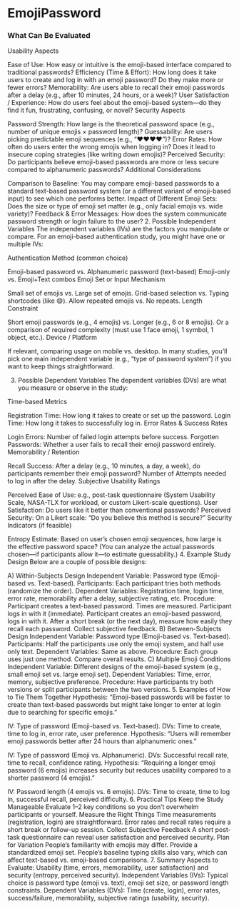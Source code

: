 # EmojiPassword

 ### What Can Be Evaluated
Usability Aspects

Ease of Use: How easy or intuitive is the emoji-based interface compared to traditional passwords?
Efficiency (Time & Effort): How long does it take users to create and log in with an emoji password? Do they make more or fewer errors?
Memorability: Are users able to recall their emoji passwords after a delay (e.g., after 10 minutes, 24 hours, or a week)?
User Satisfaction / Experience: How do users feel about the emoji-based system—do they find it fun, frustrating, confusing, or novel?
Security Aspects

Password Strength: How large is the theoretical password space (e.g., number of unique emojis × password length)?
Guessability: Are users picking predictable emoji sequences (e.g., “❤️❤️❤️❤️”)?
Error Rates: How often do users enter the wrong emojis when logging in? Does it lead to insecure coping strategies (like writing down emojis)?
Perceived Security: Do participants believe emoji-based passwords are more or less secure compared to alphanumeric passwords?
Additional Considerations

Comparison to Baseline: You may compare emoji-based passwords to a standard text-based password system (or a different variant of emoji-based input) to see which one performs better.
Impact of Different Emoji Sets: Does the size or type of emoji set matter (e.g., only facial emojis vs. wide variety)?
Feedback & Error Messages: How does the system communicate password strength or login failure to the user?
2. Possible Independent Variables
The independent variables (IVs) are the factors you manipulate or compare. For an emoji-based authentication study, you might have one or multiple IVs:

Authentication Method (common choice)

Emoji-based password vs. Alphanumeric password (text-based)
Emoji-only vs. Emoji+Text combos
Emoji Set or Input Mechanism

Small set of emojis vs. Large set of emojis.
Grid-based selection vs. Typing shortcodes (like :smile:).
Allow repeated emojis vs. No repeats.
Length Constraint

Short emoji passwords (e.g., 4 emojis) vs. Longer (e.g., 6 or 8 emojis).
Or a comparison of required complexity (must use 1 face emoji, 1 symbol, 1 object, etc.).
Device / Platform

If relevant, comparing usage on mobile vs. desktop.
In many studies, you’ll pick one main independent variable (e.g., “type of password system”) if you want to keep things straightforward.

3. Possible Dependent Variables
The dependent variables (DVs) are what you measure or observe in the study:

Time-based Metrics

Registration Time: How long it takes to create or set up the password.
Login Time: How long it takes to successfully log in.
Error Rates & Success Rates

Login Errors: Number of failed login attempts before success.
Forgotten Passwords: Whether a user fails to recall their emoji password entirely.
Memorability / Retention

Recall Success: After a delay (e.g., 10 minutes, a day, a week), do participants remember their emoji password?
Number of Attempts needed to log in after the delay.
Subjective Usability Ratings

Perceived Ease of Use: e.g., post-task questionnaire (System Usability Scale, NASA-TLX for workload, or custom Likert-scale questions).
User Satisfaction: Do users like it better than conventional passwords?
Perceived Security: On a Likert scale: “Do you believe this method is secure?”
Security Indicators (if feasible)

Entropy Estimate: Based on user’s chosen emoji sequences, how large is the effective password space? (You can analyze the actual passwords chosen—if participants allow it—to estimate guessability.)
4. Example Study Design
Below are a couple of possible designs:

A) Within-Subjects Design
Independent Variable: Password type (Emoji-based vs. Text-based).
Participants: Each participant tries both methods (randomize the order).
Dependent Variables:
Registration time, login time, error rate, memorability after a delay, subjective rating, etc.
Procedure:
Participant creates a text-based password. Times are measured.
Participant logs in with it (immediate).
Participant creates an emoji-based password, logs in with it.
After a short break (or the next day), measure how easily they recall each password.
Collect subjective feedback.
B) Between-Subjects Design
Independent Variable: Password type (Emoji-based vs. Text-based).
Participants: Half the participants use only the emoji system, and half use only text.
Dependent Variables: Same as above.
Procedure: Each group uses just one method. Compare overall results.
C) Multiple Emoji Conditions
Independent Variable: Different designs of the emoji-based system (e.g., small emoji set vs. large emoji set).
Dependent Variables: Time, error, memory, subjective preference.
Procedure: Have participants try both versions or split participants between the two versions.
5. Examples of How to Tie Them Together
Hypothesis: “Emoji-based passwords will be faster to create than text-based passwords but might take longer to enter at login due to searching for specific emojis.”

IV: Type of password (Emoji-based vs. Text-based).
DVs: Time to create, time to log in, error rate, user preference.
Hypothesis: “Users will remember emoji passwords better after 24 hours than alphanumeric ones.”

IV: Type of password (Emoji vs. Alphanumeric).
DVs: Successful recall rate, time to recall, confidence rating.
Hypothesis: “Requiring a longer emoji password (6 emojis) increases security but reduces usability compared to a shorter password (4 emojis).”

IV: Password length (4 emojis vs. 6 emojis).
DVs: Time to create, time to log in, successful recall, perceived difficulty.
6. Practical Tips
Keep the Study Manageable
Evaluate 1–2 key conditions so you don’t overwhelm participants or yourself.
Measure the Right Things
Time measurements (registration, login) are straightforward.
Error rates and recall rates require a short break or follow-up session.
Collect Subjective Feedback
A short post-task questionnaire can reveal user satisfaction and perceived security.
Plan for Variation
People’s familiarity with emojis may differ. Provide a standardized emoji set.
People’s baseline typing skills also vary, which can affect text-based vs. emoji-based comparisons.
7. Summary
Aspects to Evaluate:
Usability (time, errors, memorability, user satisfaction) and security (entropy, perceived security).
Independent Variables (IVs):
Typical choice is password type (emoji vs. text), emoji set size, or password length constraints.
Dependent Variables (DVs):
Time (create, login), error rates, success/failure, memorability, subjective ratings (usability, security).
